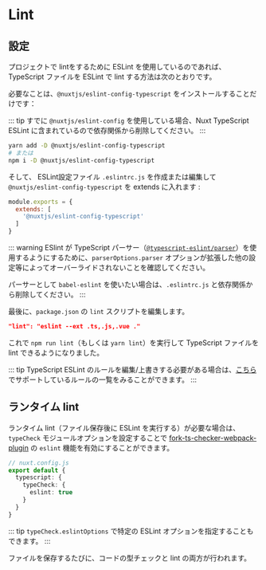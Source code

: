 # Lint

## 設定

プロジェクトで lintをするために ESLint を使用しているのであれば、TypeScript ファイルを ESLint で lint する方法は次のとおりです。

必要なことは、`@nuxtjs/eslint-config-typescript` をインストールすることだけです：

::: tip
すでに `@nuxtjs/eslint-config` を使用している場合、Nuxt TypeScript ESLint に含まれているので依存関係から削除してください。
:::

```sh
yarn add -D @nuxtjs/eslint-config-typescript
# または
npm i -D @nuxtjs/eslint-config-typescript
```

そして、 ESLint設定ファイル `.eslintrc.js` を作成または編集して `@nuxtjs/eslint-config-typescript` を extends に入れます :
```js
module.exports = {
  extends: [
    '@nuxtjs/eslint-config-typescript'
  ]
}
```
::: warning 
ESlint が TypeScript パーサー（[`@typescript-eslint/parser`](https://github.com/typescript-eslint/typescript-eslint/tree/master/packages/parser)）を使用するようにするために、`parserOptions.parser` オプションが拡張した他の設定等によってオーバーライドされないことを確認してください。

パーサーとして `babel-eslint` を使いたい場合は、`.eslintrc.js` と依存関係から削除してください。
:::

最後に、`package.json` の `lint` スクリプトを編集します。

```json
"lint": "eslint --ext .ts,.js,.vue ."
```

</div>

これで `npm run lint`（もしくは `yarn lint`）を実行して TypeScript ファイルを lint できるようになりました。

::: tip
TypeScript ESLint のルールを編集/上書きする必要がある場合は、[こちら](https://github.com/typescript-eslint/typescript-eslint/tree/master/packages/eslint-plugin#supported-rules)でサポートしているルールの一覧をみることができます。
:::

## ランタイム lint

ランタイム lint（ファイル保存後に ESLint を実行する）が必要な場合は、`typeCheck` モジュールオプションを設定することで [fork-ts-checker-webpack-plugin](https://github.com/TypeStrong/fork-ts-checker-webpack-plugin) の `eslint` 機能を有効にすることができます。

```ts
// nuxt.config.js
export default {
  typescript: {
    typeCheck: {
      eslint: true
    }
  }
}
```

::: tip
`typeCheck.eslintOptions` で特定の ESLint オプションを指定することもできます。
:::

ファイルを保存するたびに、コードの型チェックと lint の両方が行われます。
